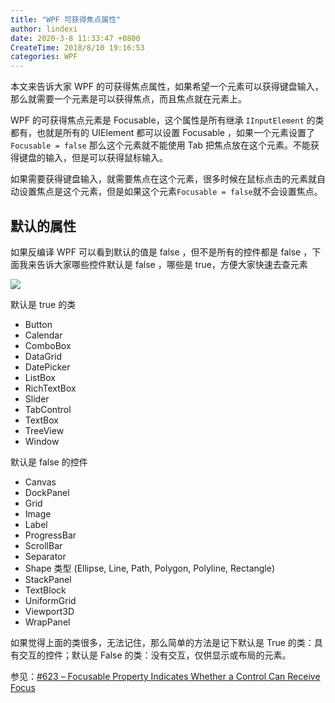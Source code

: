 ```yaml
---
title: "WPF 可获得焦点属性"
author: lindexi
date: 2020-3-8 11:33:47 +0800
CreateTime: 2018/8/10 19:16:53
categories: WPF
---
```


本文来告诉大家 WPF 的可获得焦点属性，如果希望一个元素可以获得键盘输入，那么就需要一个元素是可以获得焦点，而且焦点就在元素上。

<!--more-->


<!-- CreateTime:2018/8/10 19:16:53 -->

<!-- csdn -->

WPF 的可获得焦点元素是 Focusable，这个属性是所有继承 `IInputElement` 的类都有，也就是所有的 UIElement 都可以设置 Focusable ，如果一个元素设置了 `Focusable = false` 那么这个元素就不能使用 Tab 把焦点放在这个元素。不能获得键盘的输入，但是可以获得鼠标输入。

如果需要获得键盘输入，就需要焦点在这个元素，很多时候在鼠标点击的元素就自动设置焦点是这个元素，但是如果这个元素`Focusable = false`就不会设置焦点。

## 默认的属性

如果反编译 WPF 可以看到默认的值是 false ，但不是所有的控件都是 false ，下面我来告诉大家哪些控件默认是 false ，哪些是 true，方便大家快速去查元素

![](http://image.acmx.xyz/lindexi%2F20185151537382265.jpg)

默认是 true 的类

 - Button
 - Calendar
 - ComboBox
 - DataGrid
 - DatePicker
 - ListBox
 - RichTextBox
 - Slider
 - TabControl
 - TextBox
 - TreeView
 - Window


默认是 false 的控件

 - Canvas
 - DockPanel
 - Grid
 - Image
 - Label
 - ProgressBar
 - ScrollBar
 - Separator
 - Shape 类型 (Ellipse, Line, Path, Polygon, Polyline, Rectangle)
 - StackPanel
 - TextBlock
 - UniformGrid
 - Viewport3D
 - WrapPanel

如果觉得上面的类很多，无法记住，那么简单的方法是记下默认是 True 的类：具有交互的控件；默认是 False 的类：没有交互，仅供显示或布局的元素。

参见：[#623 – Focusable Property Indicates Whether a Control Can Receive Focus](https://wpf.2000things.com/2012/08/13/623-focusable-property-indicates-whether-a-control-can-receive-focus/ )


